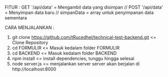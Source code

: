 FITUR :
GET '/api/data' = Mengambil data yang disimpan //
POST '/api/data' = Menyimpan data baru //
simpanData = array untuk penyimpanan data sementara

CARA MENJALANKAN :
1. git clone https://github.com/tRucedhel/technical-test-backend.git <= Clone Repository
2. cd FORMULIR <= Masuk kedalam folder FORMULIR
3. cd BACKEND <= Masuk kedalam folder BACKEND
4. npm install <= install dependencies, tunggu hingga selesai
5. node server.js <= menjalankan server
server akan berjalan di http://localhost:8000


